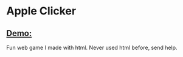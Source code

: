# Apple Clicker
## [Demo:](https://mudkiplikesbacon113.github.io/Apple-Clicker)
Fun web game I made with html.
Never used html before, send help.
